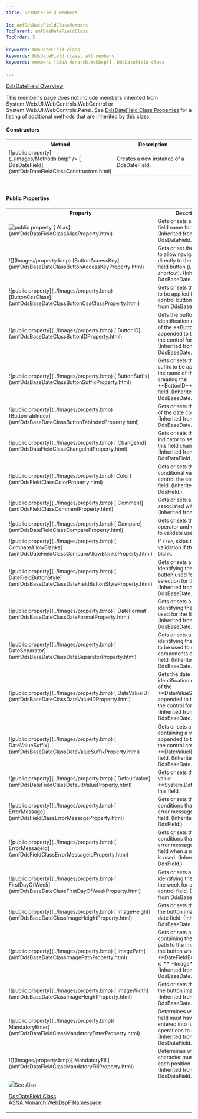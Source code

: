 ```yaml
---
title: DdsDateField Members

Id: amfDdsDateFieldClassMembers
TocParent: amfDdsDateFieldClass
TocOrder: 5

keywords: DdsDateField class
keywords: DdsDateField class, all members
keywords: members [ASNA.Monarch.WebDspF], DdsDateField class

---
```


[ DdsDateField Overview](amfDdsDateFieldClass.html) 

This member's page does not include members inherited from System.Web.UI.WebControls.WebControl or System.Web.UI.WebControls.Panel. See [DdsDateField Class Properties](amfDdsDateFieldClassProperties.html) for a listing of additional methods that are inherited by this class.

#### Constructors
<table class="mytable" cellspacing="0" cellpadding="4" width="90%">
          <colgroup><col width="20%" /><col width="70%" />
          </colgroup>
          <tr><th>Method</th>
                 <th>Description</th>
          </tr>
          <tr>
            <td>![public property](../Images/Methods.bmp" />
              [
              DdsDateField](amfDdsDateFieldClassConstructors.html)
            </td>
            <td>Creates a new instance of a
            DdsDateField.</td>
          </tr>
</table>

<br />

#### Public Properties
<table class="mytable" cellspacing="0" cellpadding="4" width="90%">
          <colgroup>
           <col width="20%" />
           <col width="70%" />
          </colgroup>
          <tr><th>Property</th>
          <th>Description</th>
          </tr>          
          <tr>
            <td><img alt="public property" src="../Images/property.bmp" />
              [
              Alias](amfDdsDataFieldClassAliasProperty.html)
            </td>
            <td>Gets or sets an alternate
            field name for the field. (Inherited from
            DdsDataField.)</td>
          </tr>
          <tr>
            <td>![](Images/property.bmp) [ButtonAccessKey](amfDdsBaseDateClassButtonAccessKeyProperty.html)</td>
            <td>Gets or
            set the access key to allow navigation
            directly to the date control field button (i.e.
            keyboard shortcut). (Inherited from DdsBaseDate.)</td>
          </tr>
          <tr>
            <td>![public property](../Images/property.bmp) [ButtonCssClass](amfDdsBaseDateClassButtonCssClassProperty.html)</td>
            <td>Gets or sets the css
            class to be applied to the date control
            button. (Inherited from DdsBaseDate.)</td>
          </tr>
          <tr>
            <td>![public property](../Images/property.bmp) [
              ButtonID](amfDdsBaseDateClassButtonIDProperty.html)
            </td>
            <td>Gets the button
            identification comprised of the 
 **ButtonSuffix**  appended to the name
            of the control for the field. (Inherited
            from DdsBaseDate.)</td>
          </tr>
          <tr>
            <td>![public property](../Images/property.bmp)
              [
              ButtonSuffix](amfDdsBaseDateClassButtonSuffixProperty.html)
            </td>
            <td>Gets or sets
            the value of a suffix to be appended to
            the name of the
            control creating the 
 **ButtonID**  for the field.
            (Inherited from DdsBaseDate.)</td>
          </tr>
          <tr>
            <td>![public property](../Images/property.bmp) [ButtonTabIndex](amfDdsBaseDateClassButtonTabIndexProperty.html)</td>
            <td>Gets or sets the tab order
            of the date control button. (Inherited from
            DdsBaseDate.)</td>
          </tr>
          <tr>
            <td>![public property](../Images/property.bmp)
              [
              ChangeInd](amfDdsDataFieldClassChangeIndProperty.html)
            </td>
            <td>Gets or sets the response
            indicator to set 'on' when this field changes.
            (Inherited from DdsDataField.)</td>
          </tr>
          <tr>
            <td>![public property](../Images/property.bmp)
              [Color](amfDdsFieldClassColorProperty.html)
            </td>
            <td>Gets or sets the
            conditional values that control the color of the field.
            (Inherited from DdsField.)</td>
          </tr>
          <tr>
            <td>![public property](../Images/property.bmp)
              [
              Comment](amfDdsFieldClassCommentProperty.html)
            </td>
            <td>Gets or sets a comment
            associated with the field. (Inherited from
            DdsField.)</td>
          </tr>
          <tr>
            <td>![public property](../Images/property.bmp)
              [
              Compare](amfDdsDateFieldClassCompareProperty.html)
            </td>
            <td>Gets or sets the relational
            operator and value used to validate user data input.</td>
          </tr>
		            <tr>
            <td>![public property](../Images/property.bmp)
              [
              CompareAllowBlanks](amfDdsDateFieldClassCompareAllowBlanksProperty.html)
            </td>
            <td>If <code>True</code>, skips the compare validation if the decfield is blank.</td>
          </tr>
          <tr>
            <td>![public property](../Images/property.bmp)
              [
              DateFieldButtonStyle](amfDdsBaseDateClassDateFieldButtonStyleProperty.html)
            </td>
            <td>Gets or sets a value
            identifying the style of button used for date selection
            for the field. (Inherited from DdsBaseDate.)</td>
          </tr>
          <tr>
            <td>![public property](../Images/property.bmp)
              [
              DateFormat](amfDdsBaseDateClassDateFormatProperty.html)
            </td>
            <td>Gets or sets a value
            identifying the date format used for the field.
            (Inherited from DdsBaseDate.)</td>
          </tr>
          <tr>
            <td>![public property](../Images/property.bmp)
              [
              DateSeparator](amfDdsBaseDateClassDateSeparatorProperty.html)
            </td>
            <td>Gets or sets a value
            identifying the character to be
            used to separate the components of the
            date field. (Inherited from DdsBaseDate.)</td>
          </tr>
          <tr>
            <td>![public property](../Images/property.bmp)
              [
              DateValueID](amfDdsBaseDateClassDateValueIDProperty.html)
            </td>
            <td>Gets the date
            identification comprised of the 
 **DateValueSuffix**  appended to
            the name of the control for the
            field. (Inherited from DdsBaseDate.)</td>
          </tr>
          <tr>
            <td>![public property](../Images/property.bmp)
              [
              DateValueSuffix](amfDdsBaseDateClassDateValueSuffixProperty.html)
            </td>
            <td>Gets or sets a
            string value containing a value to be
            appended to the name of the
            control creating the 
 **DateValueID**  for the field.
            (Inherited from DdsBaseDate.)</td>
          </tr>
          <tr>
            <td>![public property](../Images/property.bmp)
              [
              DefaultValue](amfDdsDateFieldClassDefaultValueProperty.html)
            </td>
            <td>Gets or sets
            the default value 
 **System.DateTime**  for this field.</td>
          </tr>
          <tr>
            <td>![public property](../Images/property.bmp)
              [
              ErrorMessage](amfDdsFieldClassErrorMessageProperty.html)
            </td>
            <td>Gets or sets the conditions
            that control the error messages for the field.
            (Inherited from DdsField.)</td>
          </tr>
          <tr>
            <td>![public property](../Images/property.bmp)
              [
              ErrorMessageId](amfDdsFieldClassErrorMessageIdProperty.html)
            </td>
            <td>Gets or sets the
            conditions that control the error message for the field
            when a message file is used. (Inherited from
            DdsField.)</td>
          </tr>
          <tr>
            <td>![public property](../Images/property.bmp)
              [
              FirstDayOfWeek](amfDdsBaseDateClassFirstDayOfWeekProperty.html)
            </td>
            <td>Gets or sets a value
            identifying the first day of the week for a
            date control field. (Inherited from DdsBaseDate.)</td>
          </tr>
          <tr>
            <td>![public property](../Images/property.bmp)
              [
              ImageHeight](amfDdsBaseDateClassImageHeightProperty.html)
            </td>
            <td>Gets or sets the
            height of the button image for a date field.
            (Inherited from DdsBaseDate.)</td>
          </tr>
          <tr>
            <td>![public property](../Images/property.bmp)
              [
              ImagePath](amfDdsBaseDateClassImagePathProperty.html)
            </td>
            <td>Gets or sets a value
            containing the relative path to the image used as
            the button when the 
 **DateFieldButtonStyle**  is 
 ** *Image* ** . (Inherited from DdsBaseDate.)</td>
          </tr>
          <tr>
            <td>![public property](../Images/property.bmp)
              [
              ImageWidth](amfDdsBaseDateClassImageHeightProperty.html)
            </td>
            <td>Gets or sets the width
            of the button image. (Inherited from DdsBaseDate.)</td>
          </tr>
		  		            <tr>
            <td>![public property](../Images/property.bmp)[
              MandatoryEnter](amfDdsDataFieldClassMandatoryEnterProperty.html)
            </td>
            <td>Determines whether the field must have a value entered into it for operations to continue. (Inherited from DdsDataField.)</td>
          </tr>
		  		            <tr>
            <td>![](Images/property.bmp)[
              MandatoryFill](amfDdsDataFieldClassMandatoryFillProperty.html)
            </td>
            <td>Determines whether a character must be entered each position in the field. (Inherited from DdsDataField.)</td>
          </tr>
          <tr>
            <td><img src="../Images/property.bmp)
              [
              MessageId](amfDdsDataFieldClassMessageIdProperty.html)
            </td>
            <td>Gets or sets the
            conditional value that controls the messages to be
            associated with this field when a message file is
            used. (Inherited from DdsDataField.)</td>
          </tr>
          <tr>
            <td>![public property](../Images/property.bmp) [NoDateText](amfDdsBaseDateClassNoDateTextProperty.html)</td>
            <td>Gets or sets the text
            to be interpreted as a 'no date' value. (Inherited from
            DdsBaseDate.)</td>
          </tr>
          <tr>
            <td>![public property](../Images/property.bmp) [
              PositionCursor](amfDdsDataFieldClassPositionCursorProperty.html)
            </td>
            <td>Gets or sets a string
            containing the position cursor attribute value for the 
 **DdsDataField** . (Inherited from
            DdsDataField.)</td>
          </tr>
          <tr>
            <td>![public property](../Images/property.bmp)
              [
              Protect](amfDdsDataFieldClassProtectProperty.html)
            </td>
            <td>Gets or sets the 
 *RPG indicator*  expression that, when evaluated,
            determines if the field is output-only (read-only).
            (Inherited from DdsDataField.)</td>
          </tr>
          <tr>
            <td>![public property](../Images/property.bmp)
              [Text](amfDdsDataFieldClassTextProperty.html)
            </td>
            <td>Gets or sets the value (in
            string form) of the field. (Inherited from
            DdsDataField.)</td>
          </tr>
          <tr>
            <td>![public property](../Images/property.bmp)
              [
              Usage](amfDdsDataFieldClassUsageProperty.html)
            </td>
            <td>Gets or sets how the field
            is used, output, input, both (input and output), or
            hidden. (Inherited from DdsDataField.)</td>
          </tr>
		  <tr>
            <td>![public property](../Images/property.bmp)
              [
              UseNativePicker](amfDdsDataFieldClassUseNativePickerProperty.html)
            </td>
            <td>Determines whether this field will use a date picker native to the end-user's platform.</td>
          </tr>
          <tr>
            <td>![public property](../Images/property.bmp)
              [
              Value](amfDdsDateFieldClassValueProperty.html)
            </td>
            <td>Gets or sets the 
 **System.DateTime**  for this field.</td>
          </tr>
          <tr>
            <td>![public property](../Images/property.bmp)
              [
              Values](amfDdsDataFieldClassValuesProperty.html)
            </td>
            <td>Gets or sets the list of
            valid values that the user can input into the field.
            (Inherited from DdsDataField.)</td>
          </tr>
          <tr>
            <td>![public property](../Images/property.bmp)
              [
              ValuesStyle](amfDdsDataFieldClassValuesStyleProperty.html)
            </td>
            <td>Gets or sets the
            control style used to input data for fields with a set
            of entries in the 
 **Values**  property; 
 **Textbox** , 
 **DropdownBoth** , 
 **DropdownText** , and 
 **DropdownValues** . (Inherited from
            DdsDataField.)</td>
          </tr>
          <tr>
            <td>![public property](../Images/property.bmp)
              [
              ValuesText](amfDdsDataFieldClassValuesTextProperty.html)
            </td>
            <td>Gets or sets the list of
            text to be shown when using the 
 **ValuesStyle**  property is set to 
 **DropdownText**  or 
 **DropdownBoth** . (Inherited from
            DdsDataField.)</td>
          </tr>
          <tr>
            <td>![public property](../Images/property.bmp)
              [
              VirtualRowCol](amfDdsDataFieldClassVirtualRowColProperty.html)
            </td>
            <td>Gets or sets the row and
            column that this field is reported on in the Display
            file. (Inherited from DdsDataField.)</td>
          </tr>
          <tr>
            <td>![public property](../Images/property.bmp)
              [
              Visible](amfDdsBaseDateClassVisibleProperty.html)
            </td>
            <td>Gets or sets a boolean
            value that indicates whether the field is visible on
            the page. (Inherited from DdsBaseDate.)</td>
          </tr>
          <tr>
            <td>![public property](../Images/property.bmp)
              [
              VisibleCondition](amfDdsFieldClassVisibleConditionProperty.html)
            </td>
            <td>Gets or sets the 
 *RPG indicator*  expression that, when evaluated,
            determines if the field should be visible. (Inherited
            from DdsField.)</td>
          </tr>
</table>

#### See Also
[ DdsDateField Class](amfDdsDateFieldClass.html) <br /> [ ASNA.Monarch.WebDspF Namespace](amfWebDspFNamespace.html) 
<!-- last one -->

